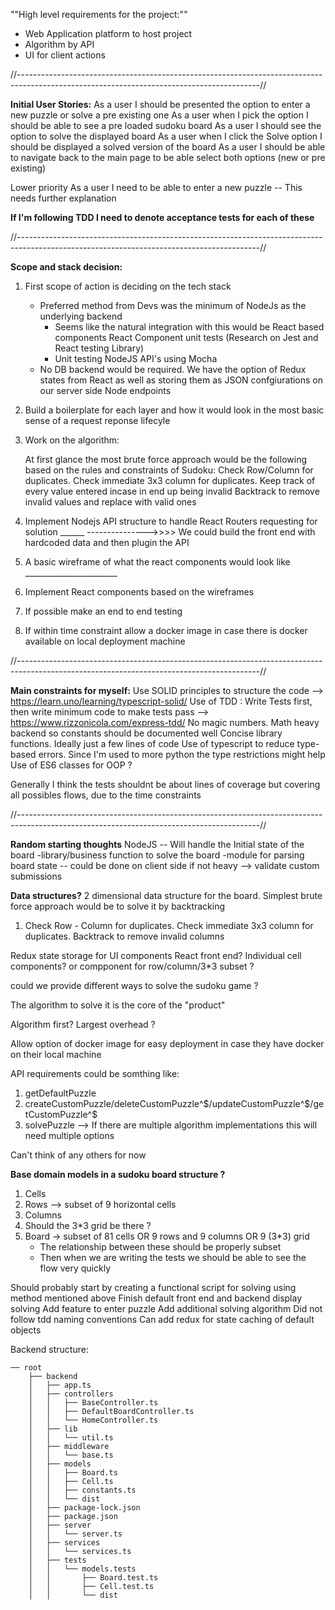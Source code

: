 ""High level requirements for the project:""

- Web Application platform to host project
- Algorithm by API
- UI for client actions

//------------------------------------------------------------------------------------------------------------------------------------------//

**Initial User Stories:**
As a user I should be presented the option to enter a new puzzle or solve a pre existing one
As a user when I pick the option I should be able to see a pre loaded sudoku board
As a user I should see the option to solve the displayed board
As a user when I click the Solve option I should be displayed a solved version of the board
As a user I should be able to navigate back to the main page to be able select both options (new or pre existing)

Lower priority
As a user I need to be able to enter  a new puzzle -- This needs further explanation 

**If I'm following TDD I need to denote acceptance tests for each of these**

//------------------------------------------------------------------------------------------------------------------------------------------//


**Scope and stack decision:**

1. First scope of action is deciding on the tech stack
    - Preferred method from Devs was the minimum of NodeJs as the underlying backend
        - Seems like the natural integration with this would be React based components
            React Component unit tests (Research on Jest and React testing Library) 
        - Unit testing NodeJS API's using Mocha
    - No DB backend would be required. We have the option of Redux states 
        from React as well as storing them as JSON confgiurations on our server side Node endpoints

2. Build a boilerplate for each layer and how it would look in the most basic sense of a request reponse lifecyle

3. Work on the algorithm:
   
   At first glance the most brute force approach would be the following based on the rules and constraints of Sudoku:
    Check Row/Column for duplicates. Check immediate 3x3 column for duplicates.
    Keep track of every value entered incase in end up being invalid
    Backtrack to remove invalid values and replace with valid ones


4. Implement Nodejs API structure to handle React Routers requesting for solution  ______
                                                                                           --------------->>>> We could build the front end with hardcoded data and then plugin the API          
5. A basic wireframe of what the react components would look like _______________________

6. Implement React components based on the wireframes

7. If possible make an end to end testing

8. If within time constraint allow a docker image in case there is docker available on local deployment machine


//------------------------------------------------------------------------------------------------------------------------------------------//

**Main constraints for myself:**
Use SOLID principles to structure the code --> https://learn.uno/learning/typescript-solid/
Use of TDD : Write Tests first, then write minimum code to make tests pass --> https://www.rizzonicola.com/express-tdd/
No magic numbers. Math heavy backend so constants should be documented well
Concise library functions. Ideally just a few lines of code
Use of typescript to reduce type-based errors. Since I'm used to more python the type restrictions might help
Use of ES6 classes for OOP ?

Generally I think the tests shouldnt be about lines of coverage but covering all possibles flows, due to the time constraints

//------------------------------------------------------------------------------------------------------------------------------------------//

**Random starting thoughts**
NodeJS -- Will handle the Initial state of the board
-library/business function to solve the board
-module for parsing board state
-- could be done on client side if not heavy --> validate custom submissions

**Data structures?**
2 dimensional data structure for the board.
Simplest brute force approach would be to solve it by backtracking
1. Check Row - Column for duplicates. Check immediate 3x3 column for duplicates. Backtrack to remove invalid columns

Redux state storage for UI components
React front end? 
Individual cell components? or compponent for row/column/3*3 subset ?

could we provide different ways to solve the sudoku game ?

The algorithm to solve it is the core of the "product"

Algorithm first? Largest overhead ?


Allow option of docker image for easy deployment in case they have docker on their local machine


API requirements could be somthing like:

1. getDefaultPuzzle
2. createCustomPuzzle/deleteCustomPuzzle^$/updateCustomPuzzle^$/getCustomPuzzle^$
3. solvePuzzle --> If there are multiple algorithm implementations this will need multiple options
 
Can't think of any others for now

**Base domain models in a sudoku board structure ?**
1. Cells
2. Rows --> subset of 9 horizontal cells
3. Columns
4. Should the 3*3 grid be there ?
5. Board -> subset of 81 cells OR 9 rows and 9 columns OR 9 (3*3) grid 
    - The relationship between these should be properly subset
    - Then when we are writing the tests we should be able to see the flow very quickly


Should probably start by creating a functional script for solving using method mentioned above
Finish default front end and backend display solving
Add feature to enter puzzle 
Add additional solving algorithm
Did not follow tdd naming conventions
Can add redux for state caching of default objects



Backend structure:

```
── root
    ├── backend
    │   ├── app.ts
    │   ├── controllers
    │   │   ├── BaseController.ts
    │   │   ├── DefaultBoardController.ts
    │   │   └── HomeController.ts
    │   ├── lib
    │   │   └── util.ts
    │   ├── middleware
    │   │   └── base.ts
    │   ├── models
    │   │   ├── Board.ts
    │   │   ├── Cell.ts
    │   │   ├── constants.ts
    │   │   └── dist
    │   ├── package-lock.json
    │   ├── package.json
    │   ├── server
    │   │   └── server.ts
    │   ├── services
    │   │   └── services.ts
    │   ├── tests
    │   │   └── models.tests
    │   │       ├── Board.test.ts
    │   │       ├── Cell.test.ts
    │   │       └── dist

```


